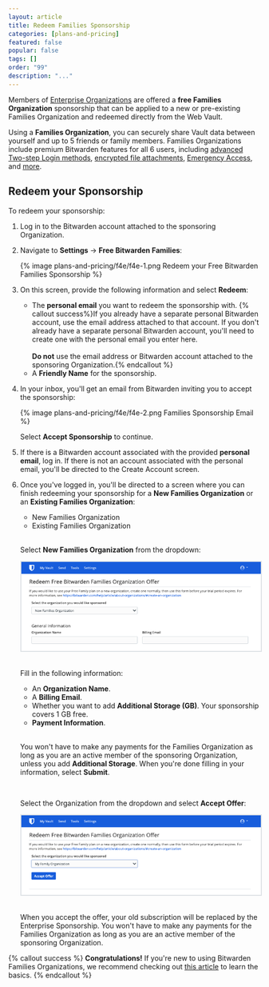 ```yaml
---
layout: article
title: Redeem Families Sponsorship
categories: [plans-and-pricing]
featured: false
popular: false
tags: []
order: "99"
description: "..."
---
```


Members of [Enterprise Organizations]({{site.baseurl}}/article/about-organizations/#types-of-organizations) are offered a **free Families Organization** sponsorship that can be applied to a new or pre-existing Families Organization and redeemed directly from the Web Vault.

Using a **Families Organization**, you can securely share Vault data between yourself and up to 5 friends or family members. Families Organizations include premium Bitwarden features for all 6 users, including [advanced Two-step Login methods]({{site.baseurl}}/article/setup-two-step-login), [encrypted file attachments]({{site.baseurl}}/article/attachments), [Emergency Access]({{site.baseurl}}/article/emergency-access/), and [more]({{site.baseurl}}/article/about-bitwarden-plans/#compare-the-plans).

## Redeem your Sponsorship

To redeem your sponsorship:

1. Log in to the Bitwarden account attached to the sponsoring Organization.
2. Navigate to **Settings** &rarr; **Free Bitwarden Families**:

   {% image plans-and-pricing/f4e/f4e-1.png Redeem your Free Bitwarden Families Sponsorship %}
3. On this screen, provide the following information and select **Redeem**:

   - The **personal email** you want to redeem the sponsorship with.
      {% callout success%}If you already have a separate personal Bitwarden account, use the email address attached to that account. If you don't already have a separate personal Bitwarden account, you'll need to create one with the personal email you enter here.<br><br>**Do not** use the email address or Bitwarden account attached to the sponsoring Organization.{% endcallout %}
   - A **Friendly Name** for the sponsorship.
4. In your inbox, you'll get an email from Bitwarden inviting you to accept the sponsorship:

   {% image plans-and-pricing/f4e/f4e-2.png Families Sponsorship Email %}

   Select **Accept Sponsorship** to continue.
5. If there is a Bitwarden account associated with the provided **personal email**, log in. If there is not an account associated with the personal email, you'll be directed to the Create Account screen.
6. Once you've logged in, you'll be directed to a screen where you can finish redeeming your sponsorship for a **New Families Organization** or an **Existing Families Organization**:

   <ul class="nav nav-tabs" id="myTab" role="tablist">
     <li class="nav-item" role="presentation">
       <a class="nav-link active" id="mobtab" data-target="#mobile" role="tab" aria-controls="mobile" aria-selected="false">New Families Organization</a>
     </li>
     <li class="nav-item" role="presentation">
       <a class="nav-link" id="desktab" data-target="#desktop" role="tab" aria-controls="desktop" aria-selected="false">Existing Families Organization</a>
     </li>
   </ul>
   <div class="tab-content" id="clientsContent">
     <div class="tab-pane show active" id="mobile" role="tabpanel" aria-labelledby="mobtab">
      <br>
      <p>Select <b>New Families Organization</b> from the dropdown:</p>
      <img src="../../images/plans-and-pricing/f4e/f4e-4.png" style="border-style: solid; border-width: 2.5px; border-color: #DEE2E6;">
      <br>
      <br>
      <p>Fill in the following information:</p>
      <ul>
        <li>An <b>Organization Name</b>.</li>
        <li>A <b>Billing Email</b>.</li>
        <li>Whether you want to add <b>Additional Storage (GB)</b>. Your sponsorship covers 1 GB free.</li>
        <li><b>Payment Information</b>.</li>
      </ul>
      <br>
      <p> You won't have to make any payments for the Families Organization as long as you are an active member of the sponsoring Organization, unless you add <b>Additional Storage</b>. When you're done filling in your information, select <b>Submit</b>.</p>
     </div>
     <div class="tab-pane" id="desktop" role="tabpanel" aria-labelledby="desktab">
      <br>
      <p>Select the Organization from the dropdown and select <b>Accept Offer</b>:</p>
      <img src="../../images/plans-and-pricing/f4e/f4e-3.png" style="border-style: solid; border-width: 2.5px; border-color: #DEE2E6;">
      <br>
      <br>
      <p>When you accept the offer, your old subscription will be replaced by the Enterprise Sponsorship. You won't have to make any payments for the Families Organization as long as you are an active member of the sponsoring Organization.</p>
     </div>
   </div>

{% callout success %}
**Congratulations!** If you're new to using Bitwarden Families Organizations, we recommend checking out [this article]({{site.baseurl}}/article/getting-started-organizations/#get-to-know-your-organization) to learn the basics.
{% endcallout %}
